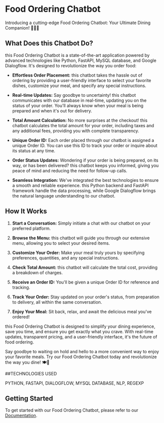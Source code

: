 # Food Ordering Chatbot

Introducing a cutting-edge Food Ordering Chatbot: Your Ultimate Dining Companion! 🍔🍕🥗

## What Does this Chatbot Do?

this Food Ordering Chatbot is a state-of-the-art application powered by advanced technologies like Python, FastAPI, MySQL database, and Google Dialogflow. It's designed to revolutionize the way you order food:

- **Effortless Order Placement:** this chatbot takes the hassle out of ordering by providing a user-friendly interface to select your favorite dishes, customize your meal, and specify any special instructions.

- **Real-time Updates:** Say goodbye to uncertainty! this chatbot communicates with our database in real-time, updating you on the status of your order. You'll always know when your meal is being prepared and when it's out for delivery.

- **Total Amount Calculation:** No more surprises at the checkout! this chatbot calculates the total amount for your order, including taxes and any additional fees, providing you with complete transparency.

- **Unique Order ID:** Each order placed through our chatbot is assigned a unique Order ID. You can use this ID to track your order or inquire about its status at any time.

- **Order Status Updates:** Wondering if your order is being prepared, on its way, or has been delivered? this chatbot keeps you informed, giving you peace of mind and reducing the need for follow-up calls.

- **Seamless Integration:** We've integrated the best technologies to ensure a smooth and reliable experience. this Python backend and FastAPI framework handle the data processing, while Google Dialogflow brings the natural language understanding to our chatbot.

## How It Works

1. **Start a Conversation:** Simply initiate a chat with our chatbot on your preferred platform.

2. **Browse the Menu:** this chatbot will guide you through our extensive menu, allowing you to select your desired items.

3. **Customize Your Order:** Make your meal truly yours by specifying preferences, quantities, and any special instructions.

4. **Check Total Amount:** this chatbot will calculate the total cost, providing a breakdown of charges.

5. **Receive an Order ID:** You'll be given a unique Order ID for reference and tracking.

6. **Track Your Order:** Stay updated on your order's status, from preparation to delivery, all within the same conversation.

7. **Enjoy Your Meal:** Sit back, relax, and await the delicious meal you've ordered!

this Food Ordering Chatbot is designed to simplify your dining experience, save you time, and ensure you get exactly what you crave. With real-time updates, transparent pricing, and a user-friendly interface, it's the future of food ordering.

Say goodbye to waiting on hold and hello to a more convenient way to enjoy your favorite meals. Try our Food Ordering Chatbot today and revolutionize the way you dine! 🍽️🤖

##TECHNOLOGIES USED

PYTHON, FASTAPI, DIALOGFLOW, MYSQL DATABASE, NLP, REGEXP

## Getting Started

To get started with our Food Ordering Chatbot, please refer to our [Documentation](README.txt).

